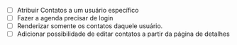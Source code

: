 - [ ] Atribuir Contatos a um usuário específico
- [ ] Fazer a agenda precisar de login
- [ ] Renderizar somente os contatos daquele usuário.
- [ ] Adicionar possibilidade de editar contatos a partir da página de detalhes
